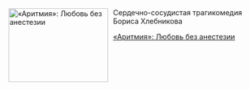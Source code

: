 <!--2025-05-21 10:15:41-->
<div class="yb">
  <div class="rss kino_kino"><a href="https://www.kino-teatr.ru/kino/art/tv/4859/" title="«Аритмия»: Любовь без анестезии"><img src="https://www.kino-teatr.ru/art/9/5/4859/poster.jpg" width="196" height="147" align="left" hspace="5" style="margin: 0px 10px 0px 5px" alt="«Аритмия»: Любовь без анестезии"/></a>Сердечно-сосудистая трагикомедия Бориса Хлебникова <p class="titl"><a href="https://www.kino-teatr.ru/kino/art/tv/4859/">«Аритмия»: Любовь без анестезии</a></p></div>
</div>
